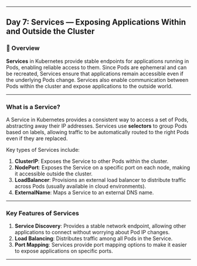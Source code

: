 ﻿---

## Day 7: Services — Exposing Applications Within and Outside the Cluster

### 📘 Overview

**Services** in Kubernetes provide stable endpoints for applications running in Pods, enabling reliable access to them. Since Pods are ephemeral and can be recreated, Services ensure that applications remain accessible even if the underlying Pods change. Services also enable communication between Pods within the cluster and expose applications to the outside world.

---

### What is a Service?

A Service in Kubernetes provides a consistent way to access a set of Pods, abstracting away their IP addresses. Services use **selectors** to group Pods based on labels, allowing traffic to be automatically routed to the right Pods even if they are replaced.

Key types of Services include:
1. **ClusterIP**: Exposes the Service to other Pods within the cluster.
2. **NodePort**: Exposes the Service on a specific port on each node, making it accessible outside the cluster.
3. **LoadBalancer**: Provisions an external load balancer to distribute traffic across Pods (usually available in cloud environments).
4. **ExternalName**: Maps a Service to an external DNS name.

---

### Key Features of Services

1. **Service Discovery**: Provides a stable network endpoint, allowing other applications to connect without worrying about Pod IP changes.
2. **Load Balancing**: Distributes traffic among all Pods in the Service.
3. **Port Mapping**: Services provide port mapping options to make it easier to expose applications on specific ports.

---
